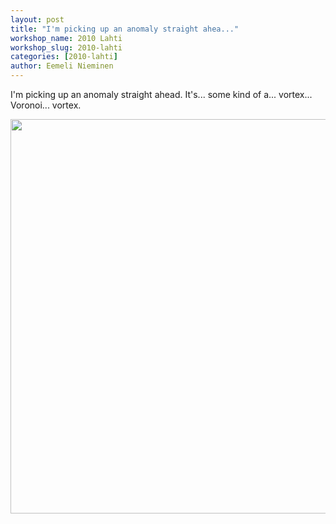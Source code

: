 ```yaml
---
layout: post
title: "I'm picking up an anomaly straight ahea..."
workshop_name: 2010 Lahti
workshop_slug: 2010-lahti
categories: [2010-lahti]
author: Eemeli Nieminen 
---
```

I'm picking up an anomaly straight ahead. 
It's... some kind of a... vortex... Voronoi... vortex.


<a href="http://workshops.nodebox.net/2010/wp-content/uploads/Day9_Voronoi_anomaly.png"><img src="http://workshops.nodebox.net/2010/wp-content/uploads/Day9_Voronoi_anomaly-1024x1023.png" alt="" title="Day9_Voronoi_anomaly" width="632" height="631" class="alignnone size-large wp-image-651" /></a>
